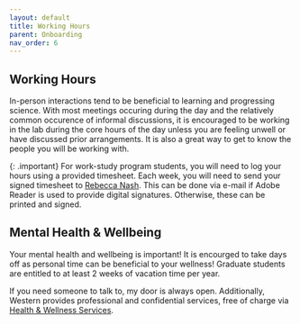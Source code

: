 ```yaml
---
layout: default
title: Working Hours
parent: Onboarding
nav_order: 6
---
```


## Working Hours
In-person interactions tend to be beneficial to learning and progressing 
science. With most meetings occuring during the day and the relatively common 
occurence of informal discussions, it is encouraged to be working in the lab 
during the core hours of the day unless you are feeling unwell or have discussed 
prior arrangements. It is also a great way to get to know the people you will be
working with.

{: .important}
For work-study program students, you will need to log your hours using a 
provided timesheet. Each week, you will need to send your signed timesheet to
[Rebecca Nash]. This can be done via e-mail if Adobe Reader is used to provide 
digital signatures. Otherwise, these can be printed and signed.

 

## Mental Health & Wellbeing 
Your mental health and wellbeing is important! It is encourged to take days off 
as personal time can be beneficial to your wellness! Graduate students are 
entitled to at least 2 weeks of vacation time per year.

If you need someone to talk to, my door is always open. Additionally, Western 
provides professional and confidential services, free of charge via 
[Health & Wellness Services].

[Rebecca Nash]: mailto:rnash@robarts.ca
[Health & Wellness Services]: https://www.uwo.ca/health/psych/index.html
